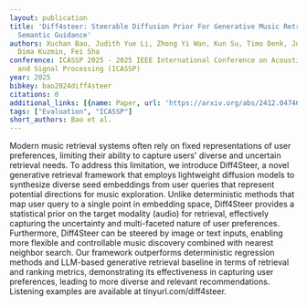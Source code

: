 ```yaml
---
layout: publication
title: 'Diff4steer: Steerable Diffusion Prior For Generative Music Retrieval With
  Semantic Guidance'
authors: Xuchan Bao, Judith Yue Li, Zhong Yi Wan, Kun Su, Timo Denk, Joonseok Lee,
  Dima Kuzmin, Fei Sha
conference: ICASSP 2025 - 2025 IEEE International Conference on Acoustics, Speech
  and Signal Processing (ICASSP)
year: 2025
bibkey: bao2024diff4steer
citations: 0
additional_links: [{name: Paper, url: 'https://arxiv.org/abs/2412.04746'}]
tags: ["Evaluation", "ICASSP"]
short_authors: Bao et al.
---
```

Modern music retrieval systems often rely on fixed representations of user
preferences, limiting their ability to capture users' diverse and uncertain
retrieval needs. To address this limitation, we introduce Diff4Steer, a novel
generative retrieval framework that employs lightweight diffusion models to
synthesize diverse seed embeddings from user queries that represent potential
directions for music exploration. Unlike deterministic methods that map user
query to a single point in embedding space, Diff4Steer provides a statistical
prior on the target modality (audio) for retrieval, effectively capturing the
uncertainty and multi-faceted nature of user preferences. Furthermore,
Diff4Steer can be steered by image or text inputs, enabling more flexible and
controllable music discovery combined with nearest neighbor search. Our
framework outperforms deterministic regression methods and LLM-based generative
retrieval baseline in terms of retrieval and ranking metrics, demonstrating its
effectiveness in capturing user preferences, leading to more diverse and
relevant recommendations. Listening examples are available at
tinyurl.com/diff4steer.